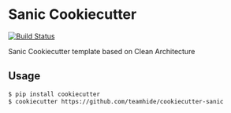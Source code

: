 # Sanic Cookiecutter

[![Build Status](https://action-badges.now.sh/teamhide/pythondi)](https://action-badges.now.sh/teamhide/pythondi)

Sanic Cookiecutter template based on Clean Architecture

## Usage

```bash
$ pip install cookiecutter
$ cookiecutter https://github.com/teamhide/cookiecutter-sanic
```

